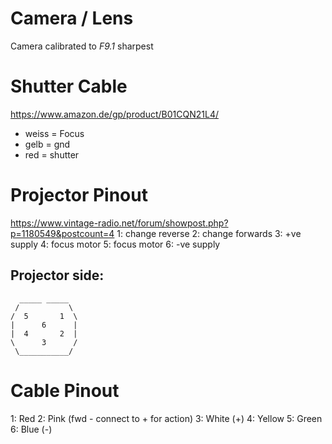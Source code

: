 # Camera / Lens
Camera calibrated to *F9.1* sharpest


# Shutter Cable
https://www.amazon.de/gp/product/B01CQN21L4/
* weiss = Focus
* gelb = gnd
* red = shutter

# Projector Pinout
https://www.vintage-radio.net/forum/showpost.php?p=1180549&postcount=4
1: change reverse
2: change forwards
3: +ve supply
4: focus motor
5: focus motor
6: -ve supply

## Projector side:
```
  _____ _____ 
 /           \
/  5       1  \
|      6      |
|  4       2  |
\      3      /
 \___________/
```
# Cable Pinout
1: Red
2: Pink (fwd - connect to + for action)
3: White (+)
4: Yellow
5: Green
6: Blue (-)
